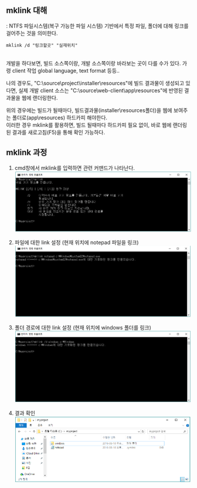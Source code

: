 ## mklink 대해 

: NTFS 파일시스템(복구 가능한 파일 시스템) 기반에서 특정 파일, 폴더에 대해 링크를 걸어주는 것을 의미한다.

    mklink /d "링크할곳" "실재위치"

<br>
개발을 하다보면, 빌드 소스쪽이랑, 개발 소스쪽이랑 바라보는 곳이 다를 수가 있다.
가령 client 작업 global language, text format 등등..

나의 경우도, "C:\source\project\installer\resources"에 빌드 결과물이 생성되고 있다면,
실제 개발 client 소스는 "C:\source\web-client\app\resources"에 반영된 결과물을 웹에 랜더링한다.

위의 경우에는 빌드가 될때마다, 빌드결과물(installer\resources폴더)을 웹에 보여주는 폴더로(app\resources) 하드카피 해야한다. <br>
이러한 경우 mklink를 활용하면, 빌드 될때마다 하드카피 필요 없이, 바로 웹에 랜더링된 결과를 새로고침(F5)을 통해 확인 가능하다.

## mklink 과정

1. cmd창에서 mklink를 입력하면 관련 커맨드가 나타난다.
![img.png](../img/mklink_1.png)

2. 파일에 대한 link 설정 (현재 위치에 notepad 파일을 링크)
![img.png](../img/mklink_2.png)

3. 폴더 경로에 대한 link 설정 (현재 위치에 windows 폴더를 링크)
![img.png](../img/mklink_3.png)

4. 결과 확인<br>
![img.png](../img/mklink_4.png)
 
<br>